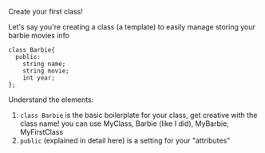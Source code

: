 Create your first class!

Let's say you're creating a class (a template) to easily manage storing your barbie movies info

```
class Barbie{
  public:
    string name;
    string movie;
    int year;
};
```

Understand the elements:
1. ```class Barbie``` is the basic boilerplate for your class, get creative with the class name! you can use MyClass, Barbie (like I did), MyBarbie, MyFirstClass
2. ```public``` (explained in detail here) is a setting for your "attributes"
   

